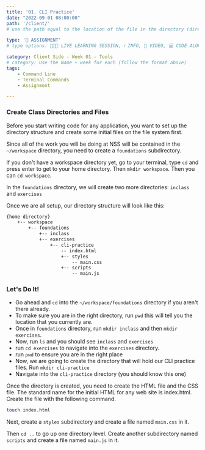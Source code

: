 ```yaml
---
title: '01. CLI Practice'
date: "2022-09-01 08:00:00"
path: '/client/'
# use the path equal to the location of the file in the directory (directory structure)

type: '📝 ASSIGNMENT'
# type options: 👩🏽‍🏫 LIVE LEARNING SESSION, ℹ️ INFO, 🎥 VIDEO, 💻 CODE ALONG, 🥼LAB, ↩️ REVIEW/NOTES, 👥 GROUP LEARNING, 👷🏼‍♂️ GROUP PROJECT, 🧠 ASSESSMENT, 📝 ASSIGNMENT

category: Client Side - Week 01 - Tools
# category: Use the Name + week for each (follow the format above)
tags: 
    - Command Line
    - Terminal Commands
    - Assignment

---
```

### Create Class Directories and Files
 
Before you start writing code for any application, you want to set up the directory structure and create some initial files on the file system first.
 
Since all of the work you will be doing at NSS will be contained in the `~/workspace` directory, you need to create a `foundations` subdirectory.

If you don't have a workspace directory yet, go to your terminal, type `cd` and press enter to get to your home directory. Then `mkdir workspace`. Then you can `cd workspace`.
 
In the `foundations` directory, we will create two more directories: `inclass` and `exercises`
 
Once we are all setup, our directory structure will look like this:

```bash
{home directory}
    +-- workspace
        +-- foundations
            +-- inclass
            +-- exercises
                +-- cli-practice
                    -- index.html
                    +-- styles
                        -- main.css
                    +-- scripts
                        -- main.js
```

### Let's Do It!
- Go ahead and `cd` into the `~/workspace/foundations` directory if you aren't there already.
- To make sure you are in the right directory, run `pwd` this will tell you the location that you currently are.
- Once in `foundations` directory, run `mkdir inclass` and then `mkdir exercises`.
- Now, run `ls` and you should see `inclass` and `exercises`
- run `cd exercises` to navigate into the `exercises` directory.
- run `pwd` to ensure you are in the right place
- Now, we are going to create the directory that will hold our CLI practice files. Run `mkdir cli-practice`
- Navigate into the `cli-practice` directory (you should know this one)

Once the directory is created, you need to create the HTML file and the CSS file. The standard name for the initial HTML for any web site is index.html.
Create the file with the following command.

```bash
touch index.html
```

Next, create a `styles` subdirectory and create a file named `main.css` in it.

Then `cd ..` to go up one directory level. Create another subdirectory named `scripts` and create a file named `main.js` in it.
